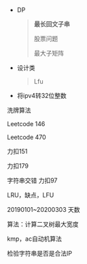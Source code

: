 - DP

  > **最长回文子串**
  >
  > 股票问题
  >
  > 最大子矩阵

- 设计类

  > Lfu



- 将ipv4转32位整数





洗牌算法

Leetcode 146

Leetcode 470



力扣151

力扣179

字符串交错 力扣97



LRU，缺点，LFU



20190101~20200303 天数

算法：计算二叉树最大宽度

kmp，ac自动机算法

检验字符串是否是合法IP









